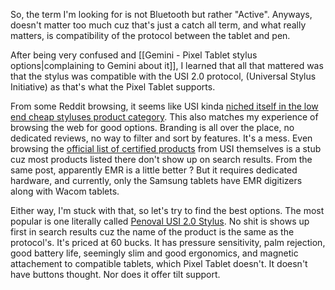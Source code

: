 

So, the term I'm looking for is not Bluetooth but rather "Active". Anyways, doesn't matter too much cuz that's just a catch all term, and what really matters, is compatibility of the protocol between the tablet and pen.

After being very confused and [[Gemini - Pixel Tablet stylus options|complaining to Gemini about it]], I learned that all that mattered was that the stylus was compatible with the USI 2.0 protocol, (Universal Stylus Initiative) as that's what the Pixel Tablet supports.

From some Reddit browsing, it seems like USI kinda [niched itself in the low end cheap styluses product category](https://www.reddit.com/r/stylus/comments/oiquac/any_chance_we_see_usi_pens_on_windows_soon/). This also matches my experience of browsing the web for good options. Branding is all over the place, no dedicated reviews, no way to filter and sort by features. It's a mess. Even browsing the [official list of certified products](https://universalstylus.org/usi-certified-products/) from USI themselves is a stub cuz most products listed there don't show up on search results. From the same post, apparently EMR is a little better ? But it requires dedicated hardware, and currently, only the Samsung tablets have EMR digitizers along with Wacom tablets.

Either way, I'm stuck with that, so let's try to find the best options.
The most popular is one literally called [Penoval USI 2.0 Stylus](https://www.amazon.fr/Penoval-USI2-0-Chromebook-Pression-chromebook/dp/B0BNBGKM7W?source=ps-sl-shoppingads-lpcontext&ref_=fplfs&psc=1&smid=A1KEDDUG8EXXO2). No shit is shows up first in search results cuz the name of the product is the same as the protocol's. It's priced at 60 bucks. It has pressure sensitivity, palm rejection, good battery life, seemingly slim and good ergonomics, and magnetic attachement to compatible tablets, which Pixel Tablet doesn't. It doesn't have buttons thought. Nor does it offer tilt support.




